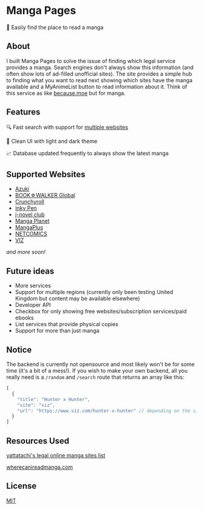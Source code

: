 # Manga Pages
📖 Easily find the place to read a manga

## About
I built Manga Pages to solve the issue of finding which legal service provides a manga. Search engines don't always show this information (and often show lots of ad-filled unofficial sites). The site provides a simple hub to finding what you want to read next showing which sites have the manga available and a MyAnimeList button to read information about it. Think of this service as like [because.moe](https://because.moe) but for manga.

## Features
🔍 Fast search with support for [multiple websites](#supported-websites)

🌙 Clean UI with light and dark theme

📈 Database updated frequently to always show the latest manga

## Supported Websites
* [Azuki](https://www.azuki.co/)
* [BOOK☆WALKER Global](https://global.bookwalker.jp/)
* [Crunchyroll](https://www.crunchyroll.com)
* [Inky Pen](https://inky-pen.com)
* [j-novel club](https://j-novel.club)
* [Manga Planet](https://read.mangaplanet.com)
* [MangaPlus](https://mangaplus.shueisha.co.jp/updates)
* [NETCOMICS](https://www.netcomics.com/)
* [VIZ](https://www.viz.com)

*and more soon!*

## Future ideas
* More services
* Support for multiple regions (currently only been testing United Kingdom but content may be available elsewhere)
* Developer API
* Checkbox for only showing free websites/subscription services/paid ebooks
* List services that provide physical copies
* Support for more than just manga

## Notice
The backend is currently not opensource and most likely won't be for some time (it's a bit of a mess!). If you wish to make your own backend, all you really need is a ``/random`` and ``/search`` route that returns an array like this:
```js
[
  {
    "title": "Hunter x Hunter",
    "site": "viz",
    "url": "https://www.viz.com/hunter-x-hunter" // depending on the site, this may be different and you will need custom code!
  }
]
```

## Resources Used
[yattatachi's legal online manga sites list](https://yattatachi.com/legal-online-manga-sites)

[wherecanireadmanga.com](https://wherecanireadmanga.com/)

## License
[MIT](LICENSE)